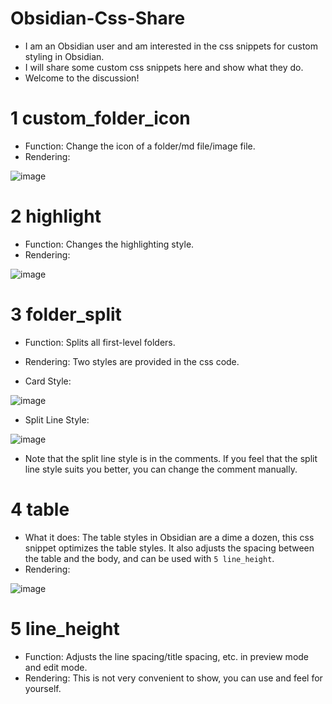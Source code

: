 # Obsidian-Css-Share

- I am an Obsidian user and am interested in the css snippets for custom styling in Obsidian.
- I will share some custom css snippets here and show what they do.
- Welcome to the discussion!

# 1 custom_folder_icon

- Function: Change the icon of a folder/md file/image file.
- Rendering:

![image](https://github.com/Zzzhxxxx/Obsidian-Css-Share/assets/131342513/ba52c551-28f1-4139-a3c8-031b6ef3b307)

# 2 highlight

- Function: Changes the highlighting style.
- Rendering:

![image](https://github.com/Zzzhxxxx/Obsidian-Css-Share/assets/131342513/1c6f25a7-9660-4c8e-8480-cb5ef909b4a2)

# 3 folder_split

- Function: Splits all first-level folders.
- Rendering: Two styles are provided in the css code. 

- Card Style:

![image](https://github.com/Zzzhxxxx/Obsidian-Css-Share/assets/131342513/a7d1307d-4394-47fb-8926-3472037186e9)

- Split Line Style:

![image](https://github.com/Zzzhxxxx/Obsidian-Css-Share/assets/131342513/fe611a47-8a80-4ab3-83ef-1ee96945dad2)

- Note that the split line style is in the comments. If you feel that the split line style suits you better, you can change the comment manually.

# 4 table

- What it does: The table styles in Obsidian are a dime a dozen, this css snippet optimizes the table styles. It also adjusts the spacing between the table and the body, and can be used with `5 line_height`.
- Rendering:

![image](https://github.com/Zzzhxxxx/Obsidian-Css-Share/assets/131342513/59e04f27-2497-4590-b28c-d69ffaf9d1d9)

# 5 line_height

- Function: Adjusts the line spacing/title spacing, etc. in preview mode and edit mode.
- Rendering: This is not very convenient to show, you can use and feel for yourself.


